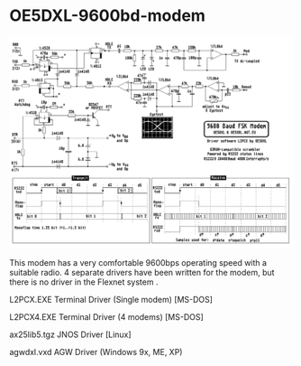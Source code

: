 # OE5DXL-9600bd-modem

![diagram](https://github.com/g7ltt/OE5DXL-9600bd-modem/blob/main/schemat.gif)

This modem has a very comfortable 9600bps operating speed with a suitable radio. 4 separate drivers have been written for the modem, but there is no driver in the Flexnet system .

 L2PCX.EXE Terminal Driver (Single modem) [MS-DOS]

 L2PCX4.EXE Terminal Driver (4 modems) [MS-DOS]

 ax25lib5.tgz JNOS Driver [Linux]

 agwdxl.vxd AGW Driver (Windows 9x, ME, XP)
